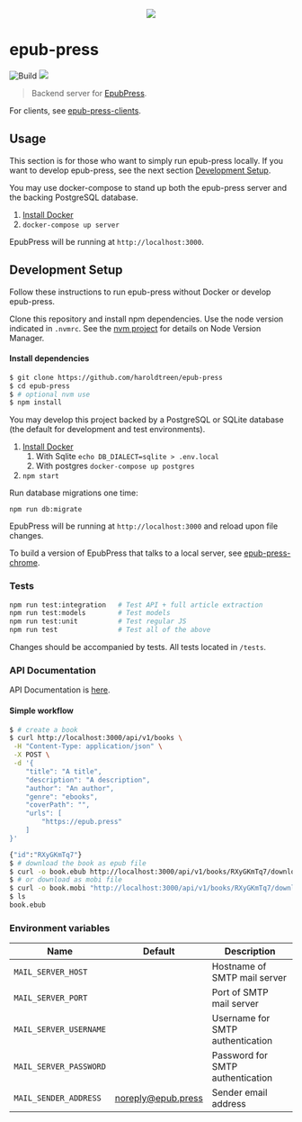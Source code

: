 <p align="center"><img src="https://cloud.githubusercontent.com/assets/1745854/14191006/397082b2-f75b-11e5-9f5b-6016d069556b.png"/>
</p>

# epub-press

![Build](https://github.com/haroldtreen/epub-press/workflows/Build/badge.svg?branch=master)
<a href="https://codeclimate.com/github/haroldtreen/epub-press/maintainability"><img src="https://api.codeclimate.com/v1/badges/444d1c975273b32ee0f1/maintainability" /></a>

> Backend server for [EpubPress](https://epub.press).

For clients, see [epub-press-clients](https://github.com/haroldtreen/epub-press-clients).

## Usage

This section is for those who want to simply run epub-press locally. If you want to
develop epub-press, see the next section [Development Setup](#development-setup).

You may use docker-compose to stand up both the epub-press server and the backing PostgreSQL database.

1.  [Install Docker](https://docs.docker.com/engine/installation/)
1.  `docker-compose up server`

EpubPress will be running at `http://localhost:3000`.

## Development Setup

Follow these instructions to run epub-press without Docker or develop epub-press.

Clone this repository and install npm dependencies. Use the node version indicated 
in `.nvmrc`. See the [nvm project](https://github.com/nvm-sh/nvm) for details on Node
Version Manager.

#### Install dependencies
```bash
$ git clone https://github.com/haroldtreen/epub-press
$ cd epub-press
$ # optional nvm use
$ npm install
```

You may develop this project backed by a PostgreSQL or SQLite database (the default
for development and test environments).

1.  [Install Docker](https://docs.docker.com/engine/installation/)
    1. With Sqlite `echo DB_DIALECT=sqlite > .env.local`
    1. With postgres `docker-compose up postgres`
1.  `npm start`

Run database migrations one time:

`npm run db:migrate`

EpubPress will be running at `http://localhost:3000` and reload upon file changes.

To build a version of EpubPress that talks to a local server, see
[epub-press-chrome](https://github.com/haroldtreen/epub-press-clients/tree/master/packages/epub-press-chrome#usage-with-local-server).

### Tests

```bash
npm run test:integration   # Test API + full article extraction
npm run test:models        # Test models
npm run test:unit          # Test regular JS
npm run test               # Test all of the above
```

Changes should be accompanied by tests. All tests located in `/tests`.

### API Documentation

API Documentation is [here](./API.md).

#### Simple workflow
```sh
$ # create a book
$ curl http://localhost:3000/api/v1/books \
 -H "Content-Type: application/json" \
 -X POST \
 -d '{
    "title": "A title",
    "description": "A description",
    "author": "An author",
    "genre": "ebooks",
    "coverPath": "",
    "urls": [
        "https://epub.press"
    ]
}'

{"id":"RXyGKmTq7"}
$ # download the book as epub file 
$ curl -o book.ebub http://localhost:3000/api/v1/books/RXyGKmTq7/download
$ # or download as mobi file
$ curl -o book.mobi "http://localhost:3000/api/v1/books/RXyGKmTq7/download?filetype=mobi"
$ ls
book.ebub
```

### Environment variables

| Name                   | Default            | Description                       |
|------------------------|--------------------|-----------------------------------|
| `MAIL_SERVER_HOST`     |                    | Hostname of SMTP mail server      |
| `MAIL_SERVER_PORT`     |                    | Port of SMTP mail server          |
| `MAIL_SERVER_USERNAME` |                    | Username for SMTP authentication  |
| `MAIL_SERVER_PASSWORD` |                    | Password for SMTP authentication  |
| `MAIL_SENDER_ADDRESS`  | noreply@epub.press | Sender email address              |
